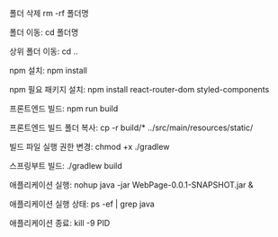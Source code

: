 폴더 삭제 rm -rf 폴더명

폴더 이동: cd 폴더명

상위 폴더 이동: cd ..

npm 설치: npm install

npm 필요 패키지 설치: npm install react-router-dom styled-components

프론트엔드 빌드: npm run build

프론트엔드 빌드 폴더 복사: cp -r build/* ../src/main/resources/static/

빌드 파일 실행 권한 변경: chmod +x ./gradlew

스프링부트 빌드: ./gradlew build

애플리케이션 실행: nohup java -jar WebPage-0.0.1-SNAPSHOT.jar &

애플리케이션 실행 상태: ps -ef | grep java

애플리케이션 종료: kill -9 PID
